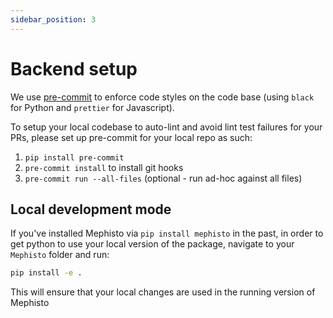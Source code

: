 ```yaml
---
sidebar_position: 3
---
```


# Backend setup

We use [pre-commit](https://pre-commit.com/) to enforce code styles on the code base (using `black` for Python and `prettier` for Javascript).

To setup your local codebase to auto-lint and avoid lint test failures for your PRs, please set up pre-commit for your local repo as such:

1. `pip install pre-commit`
2. `pre-commit install` to install git hooks
3. `pre-commit run --all-files` (optional - run ad-hoc against all files)


## Local development mode

If you've installed Mephisto via `pip install mephisto` in the past, in order to get python to use your local version of the package, navigate to your `Mephisto` folder and run:
```bash
pip install -e .
```
This will ensure that your local changes are used in the running version of Mephisto
